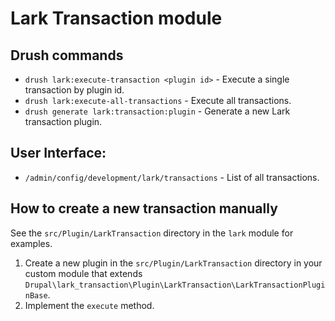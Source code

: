 # Lark Transaction module

## Drush commands

* `drush lark:execute-transaction <plugin id>` - Execute a single transaction by plugin id.
* `drush lark:execute-all-transactions` - Execute all transactions.
* `drush generate lark:transaction:plugin` - Generate a new Lark transaction plugin.

## User Interface:

* `/admin/config/development/lark/transactions` - List of all transactions.

## How to create a new transaction manually

See the `src/Plugin/LarkTransaction` directory in the `lark` module for examples.

1. Create a new plugin in the `src/Plugin/LarkTransaction` directory in your custom module that extends `Drupal\lark_transaction\Plugin\LarkTransaction\LarkTransactionPluginBase`.
2. Implement the `execute` method.
